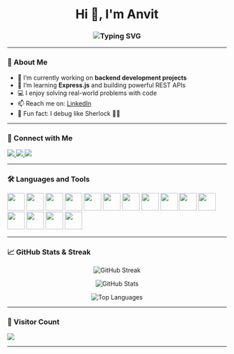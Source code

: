 <h1 align="center">Hi 👋, I'm Anvit</h1>
<h3 align="center">
  <img src="https://readme-typing-svg.demolab.com?font=Fira+Code&size=24&pause=1000&center=true&width=440&lines=Engineering+student+from+India;Backend+Dev+%7C+MERN+Stack;Love+to+learn+new+tech!;Competitive+Programmer+%7C+DSA+Enthusiast" alt="Typing SVG" />
</h3>

---

### 🌟 About Me
- 🔭 I’m currently working on **backend development projects**
- 🌱 I’m learning **Express.js** and building powerful REST APIs
- 💻 I enjoy solving real-world problems with code
- 📫 Reach me on: [LinkedIn]([https://linkedin.com/in/your-link](https://www.linkedin.com/in/anvitsinghal/))
- 🧠 Fun fact: I debug like Sherlock 🕵️‍♂️

---
### 🔗 Connect with Me
<p align="left">
  <a href="https://leetcode.com/hfbhdbfhdb" target="_blank">
    <img src="https://img.shields.io/badge/LeetCode-FFA116?style=for-the-badge&logo=leetcode&logoColor=black" />
  </a>
  <a href="https://www.geeksforgeeks.org/user/singhala2q0f/" target="_blank">
    <img src="https://img.shields.io/badge/GeeksforGeeks-0F9D58?style=for-the-badge&logo=geeksforgeeks&logoColor=white" />
  </a>
  <a href="https://codeforces.com/profile/anvit_2206" target="_blank">
    <img src="https://img.shields.io/badge/Codeforces-1F8ACB?style=for-the-badge&logo=codeforces&logoColor=white" />
  </a>
</p>

---

### 🛠️ Languages and Tools

<p align="left">
  <img src="https://cdn.jsdelivr.net/gh/devicons/devicon/icons/c/c-original.svg" width="40" height="40"/>
  <img src="https://cdn.jsdelivr.net/gh/devicons/devicon/icons/cplusplus/cplusplus-original.svg" width="40" height="40"/>
  <img src="https://cdn.jsdelivr.net/gh/devicons/devicon/icons/javascript/javascript-original.svg" width="40" height="40"/>
  <img src="https://cdn.jsdelivr.net/gh/devicons/devicon/icons/nodejs/nodejs-original.svg" width="40" height="40"/>
  <img src="https://cdn.jsdelivr.net/gh/devicons/devicon/icons/express/express-original.svg" width="40" height="40"/>
  <img src="https://cdn.jsdelivr.net/gh/devicons/devicon/icons/mongodb/mongodb-original.svg" width="40" height="40"/>
  <img src="https://cdn.jsdelivr.net/gh/devicons/devicon/icons/mysql/mysql-original-wordmark.svg" width="40" height="40"/>
  <img src="https://cdn.jsdelivr.net/gh/devicons/devicon/icons/react/react-original-wordmark.svg" width="40" height="40"/>
  <img src="https://cdn.jsdelivr.net/gh/devicons/devicon/icons/html5/html5-original-wordmark.svg" width="40" height="40"/>
  <img src="https://cdn.jsdelivr.net/gh/devicons/devicon/icons/css3/css3-original-wordmark.svg" width="40" height="40"/>
  <img src="https://cdn.jsdelivr.net/gh/devicons/devicon/icons/php/php-original.svg" width="40" height="40"/>
  <img src="https://www.vectorlogo.zone/logos/git-scm/git-scm-icon.svg" width="40" height="40"/>
  <img src="https://cdn.jsdelivr.net/gh/devicons/devicon/icons/firebase/firebase-plain.svg" width="40" height="40"/>
  <img src="https://www.vectorlogo.zone/logos/tailwindcss/tailwindcss-icon.svg" width="40" height="40"/>
  <img src="https://www.vectorlogo.zone/logos/cloudflare/cloudflare-icon.svg" width="40" height="40"/>
</p>


---

### 📈 GitHub Stats & Streak

<p align="center">
  <img src="https://github-readme-streak-stats.herokuapp.com/?user=anvitsinghal&theme=radical" alt="GitHub Streak" />
</p>
<p align="center">
  <img src="https://github-readme-stats.vercel.app/api?username=anvitsinghal&show_icons=true&theme=radical" alt="GitHub Stats" />
</p>
<p align="center">
  <img src="https://github-readme-stats.vercel.app/api/top-langs/?username=anvitsinghal&layout=compact&theme=radical" alt="Top Languages" />
</p>

---

### 🚀 Visitor Count

<img src="https://img.shields.io/badge/Visitors-54-blue?style=flat-square" />


---


